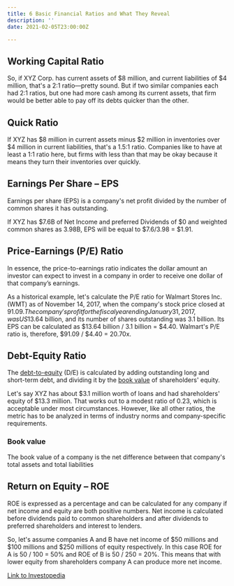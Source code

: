 ```yaml
---
title: 6 Basic Financial Ratios and What They Reveal
description: ''
date: 2021-02-05T23:00:00Z

---
```

## Working Capital Ratio

So, if XYZ Corp. has current assets of $8 million, and current liabilities of $4 million, that's a 2:1 ratio—pretty sound. But if two similar companies each had 2:1 ratios, but one had more cash among its current assets, that firm would be better able to pay off its debts quicker than the other.

## Quick Ratio

If XYZ has $8 million in current assets minus $2 million in inventories over $4 million in current liabilities, that's a 1.5:1 ratio. Companies like to have at least a 1:1 ratio here, but firms with less than that may be okay because it means they turn their inventories over quickly.

## Earnings Per Share – EPS

Earnings per share (EPS) is a company's net profit divided by the number of common shares it has outstanding.

If XYZ has $7.6B of Net Income and preferred Dividends of $0 and weighted common shares as 3.98B, EPS will be equal to $7.6/3.98 = $1.91.

## Price-Earnings (P/E) Ratio

In essence, the price-to-earnings ratio indicates the dollar amount an investor can expect to invest in a company in order to receive one dollar of that company’s earnings.

As a historical example, let's calculate the P/E ratio for Walmart Stores Inc. (WMT) as of November 14, 2017, when the company's stock price closed at $91.09. The company's profit for the fiscal year ending January 31, 2017, was US$13.64 billion, and its number of shares outstanding was 3.1 billion. Its EPS can be calculated as $13.64 billion / 3.1 billion = $4.40. Walmart's P/E ratio is, therefore, $91.09 / $4.40 = 20.70x.

## Debt-Equity Ratio

The [debt-to-equity](https://www.investopedia.com/terms/d/debtequityratio.asp) (D/E) is calculated by adding outstanding long and short-term debt, and dividing it by the [book value](https://www.investopedia.com/terms/b/bookvalue.asp) of shareholders' equity. 

Let's say XYZ has about $3.1 million worth of loans and had shareholders' equity of $13.3 million. That works out to a modest ratio of 0.23, which is acceptable under most circumstances. However, like all other ratios, the metric has to be analyzed in terms of industry norms and company-specific requirements.

### Book value

The book value of a company is the net difference between that company's total assets and total liabilities

## Return on Equity – ROE

ROE is expressed as a percentage and can be calculated for any company if net income and equity are both positive numbers. Net income is calculated before dividends paid to common shareholders and after dividends to preferred shareholders and interest to lenders.

So, let's assume companies A and B have net income of $50 millions and $100 millions and $250 millions of equity respectively. In this case ROE for A is 50 / 100 = 50% and ROE of B is 50 / 250 = 20%. This means that with lower equity from shareholders company A can produce more net income.

[Link to Investopedia]( "https://www.investopedia.com/financial-edge/0910/6-basic-financial-ratios-and-what-they-tell-you.aspx")